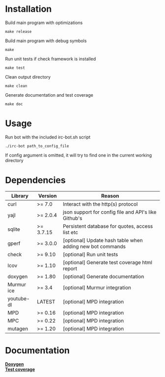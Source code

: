# Installation

Build main program with optimizations

`make release`

Build main program with debug symbols

`make`

Run unit tests if check framework is installed

`make test`

Clean output directory

`make clean`

Generate documentation and test coverage

`make doc`

# Usage

Run bot with the included irc-bot.sh script

`./irc-bot path_to_config_file`

If config argument is omitted, it will try to find one in the current working directory

# Dependencies

Library    | Version   | Reason
---        | ---       | ---
curl       | >= 7.0    | Interact with the http(s) protocol
yajl       | >= 2.0.4  | json support for config file and API's like Github's
sqlite     | >= 3.7.15 | Persistent database for quotes, access list etc
gperf      | >= 3.0.0  | [optional] Update hash table when adding new bot commands
check      | >= 9.10   | [optional] Run unit tests
lcov       | >= 1.10   | [optional] Generate test coverage html report
doxygen    | >= 1.80   | [optional] Generate documentation
Murmur ice | >= 3.4    | [optional] Murmur integration
youtube-dl | LATEST    | [optional] MPD integration
MPD        | >= 0.16   | [optional] MPD integration
MPC        | >= 0.22   | [optional] MPD integration
mutagen    | >= 1.20   | [optional] MPD integration

# Documentation

[**Doxygen**](https://foss.tesyd.teimes.gr/~freestyler/irc-bot/doc)  
[**Test coverage**](https://foss.tesyd.teimes.gr/~freestyler/irc-bot/coverage/src/index.html)

